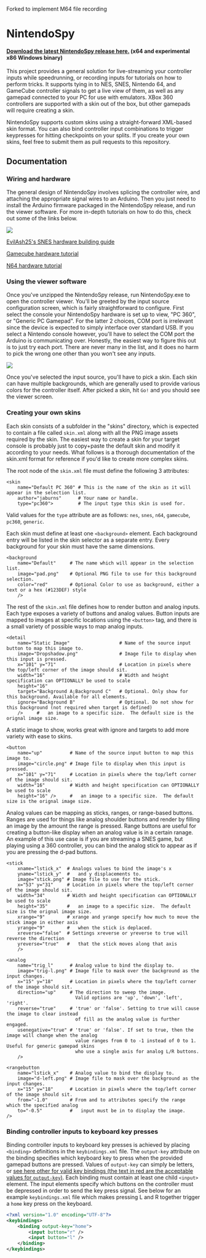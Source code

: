 Forked to implement M64 file recording






NintendoSpy
======

#### [Download the latest NintendoSpy release here.](https://github.com/jaburns/NintendoSpy/releases/latest) (x64 and experimental x86 Windows binary)

This project provides a general solution for live-streaming your controller inputs while speedrunning, or recording inputs for tutorials on how to perform tricks.  It supports tying in to NES, SNES, Nintendo 64, and GameCube controller signals to get a live view of them, as well as any gamepad connected to your PC for use with emulators.  XBox 360 controllers are supported with a skin out of the box, but other gamepads will require creating a skin.

NintendoSpy supports custom skins using a straight-forward XML-based skin format.  You can also bind controller input combinations to trigger keypresses for hitting checkpoints on your splits.  If you create your own skins, feel free to submit them as pull requests to this repository.

## Documentation

### Wiring and hardware

The general design of NintendoSpy involves splicing the controller wire, and attaching the appropriate signal wires to an Arduino.  Then you just need to install the Arduino firmware packaged in the NintendoSpy release, and run the viewer software.  For more in-depth tutorials on how to do this, check out some of the links below.

![](https://github.com/jeremyaburns/NintendoSpy/raw/master/docs/tutorial-images/wiring-all.png)

[EvilAsh25's SNES hardware building guide](https://github.com/jaburns/NintendoSpy/blob/master/docs/guide-evilash25.md)

[Gamecube hardware tutorial](https://github.com/jaburns/NintendoSpy/blob/master/docs/tutorial-gamecube.md)

[N64 hardware tutorial](https://github.com/jaburns/NintendoSpy/blob/master/docs/tutorial-n64.md)

### Using the viewer software

Once you've unzipped the NintendoSpy release, run NintendoSpy.exe to open the controller viewer.  You'll be greeted by the input source configuration screen, which is fairly straightforward to configure.  First select the console your NintendoSpy hardware is set up to view, "PC 360", or "Generic PC Gamepad".  For the latter 2 choices, COM port is irrelevant since the device is expected to simply interface over standard USB.  If you select a Nintendo console however, you'll have to select the COM port the Arduino is communicating over.  Honestly, the easiest way to figure this out is to just try each port.  There are never many in the list, and it does no harm to pick the wrong one other than you won't see any inputs.

![](https://github.com/jeremyaburns/NintendoSpy/raw/master/docs/tutorial-images/interface.png)

Once you've selected the input source, you'll have to pick a skin.  Each skin can have multiple backgrounds, which are generally used to provide various colors for the controller itself.  After picked a skin, hit ``Go!`` and you should see the viewer screen.

### Creating your own skins

Each skin consists of a subfolder in the "skins" directory, which is expected to contain a file called ``skin.xml`` along with all the PNG image assets required by the skin.  The easiest way to create a skin for your target console is probably just to copy+paste the default skin and modify it according to your needs.  What follows is a thorough documentation of the skin.xml format for reference if you'd like to create more complex skins.

The root node of the ``skin.xml`` file must define the following 3 attributes:
```
<skin
    name="Default PC 360" # This is the name of the skin as it will appear in the selection list.
    author="jaburns"      # Your name or handle.
    type="pc360">         # The input type this skin is used for.
```
Valid values for the ``type`` attribute are as follows: ``nes``, ``snes``, ``n64``, ``gamecube``, ``pc360``, ``generic``. 

Each skin must define at least one ``<background>`` element.  Each background entry will be listed in the skin selector as a separate entry.  Every background for your skin must have the same dimensions.
```
<background
    name="Default"     # The name which will appear in the selection list.
    image="pad.png"    # Optional PNG file to use for this background selection.
    color="red"        # Optional Color to use as background, either a text or a hex (#123DEF) style
    /> 
```
The rest of the ``skin.xml`` file defines how to render button and analog inputs.  Each type exposes a variety of buttons and analog values.  Button inputs are mapped to images at specific locations using the ``<button>`` tag, and there is a small variety of possible ways to map analog inputs.

```
<detail
    name="Static Image"                  # Name of the source input button to map this image to.
    image="Dropshadow.png"               # Image file to display when this input is pressed.
    x="101" y="71"                       # Location in pixels where the top/left corner of the image should sit.
    width="16"                           # Width and height specification can OPTIONALLY be used to scale
    height="16" 
    target="Background A;Background C"   # Optional. Only show for this background. Available for all elements.
    ignore="Background B"                # Optional. Do not show for this background (not required when target is defined)
    />     #   an image to a specific size.  The default size is the orignal image size.
```
A static image to show, works great with ignore and targets to add more variety with ease to skins.

```
<button
    name="up"          # Name of the source input button to map this image to.
    image="circle.png" # Image file to display when this input is pressed.
    x="101" y="71"     # Location in pixels where the top/left corner of the image should sit.
    width="16"         # Width and height specification can OPTIONALLY be used to scale
    height="16" />     #   an image to a specific size.  The default size is the orignal image size.
```
Analog values can be mapping as sticks, ranges, or range-based buttons.  Ranges are used for things like analog shoulder buttons and render by filling an image by the amount the range is pressed.  Range buttons are useful for creating a button-like display when an analog value is in a certain ranage.  An example of this use case is if you are streaming a SNES game, but playing using a 360 controller, you can bind the analog stick to appear as if you are pressing the d-pad buttons.
```
<stick
    xname="lstick_x"  # Analogs values to bind the image's x 
    yname="lstick_y"  #   and y displacements to.
    image="stick.png" # Image file to use for the stick.
    x="53" y="31"     # Location in pixels where the top/left corner of the image should sit. 
    width="34"        # Width and height specification can OPTIONALLY be used to scale 
    height="35"       #   an image to a specific size.  The default size is the orignal image size.
    xrange="9"        # xrange and yrange specify how much to move the stick image in either axis
    yrange="9"        #   when the stick is deplaced.
    xreverse="false"  # Settings xreverse or yreverse to true will reverse the direction
    yreverse="true"   #   that the stick moves along that axis
    />     
```
```
<analog
    name="trig_l"      # Analog value to bind the display to.
    image="trig-l.png" # Image file to mask over the background as the input changes.
    x="15" y="18"      # Location in pixels where the top/left corner of the image should sit. 
    direction="up"     # The direction to sweep the image.
                         Valid options are 'up', 'down', 'left', 'right'.
    reverse="true"     # 'true' or 'false'. Setting to true will cause the image to clear instead
                         of fill as the analog value is further engaged.
    usenegative="true" # 'true' or 'false'. If set to true, then the image will change when the analog
                         value ranges from 0 to -1 instead of 0 to 1.  Useful for generic gamepad skins
                         who use a single axis for analog L/R buttons.
    />
```
```
<rangebutton
    name="lstick_x"    # Analog value to bind the display to.
    image="d-left.png" # Image file to mask over the background as the input changes.
    x="15" y="18"      # Location in pixels where the top/left corner of the image should sit. 
    from="-1.0"        # From and to attributes specify the range which the specified analog
    to="-0.5"          #   input must be in to display the image.
/>
```

### Binding controller inputs to keyboard key presses

Binding controller inputs to keyboard key presses is achieved by placing ``<binding>`` definitions
in the ``keybindings.xml`` file.  The ``output-key`` attribute on the binding specifies which keyboard key to press when the provided gamepad buttons are pressed.  Values of ``output-key`` can simply be letters, or [see here other for valid key bindings (the text in red are the acceptable values for ``output-key``)](https://github.com/jaburns/NintendoSpy/blob/master/Keybindings.cs#L110).  Each binding must contain at least one child ``<input>`` element.  The input elements specify which buttons on the controller must be depressed in order to send the key press signal.  See below for an example ``keybindings.xml`` file which makes pressing L and R together trigger a ``home`` key press on the keyboard.

```xml
<?xml version="1.0" encoding="UTF-8"?>
<keybindings>
    <binding output-key="home">
        <input button="r" />
        <input button="l" />
    </binding>
</keybindings>
